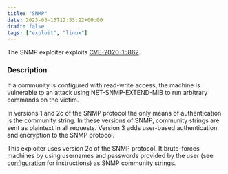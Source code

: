 ```yaml
---
title: "SNMP"
date: 2023-05-15T12:53:22+00:00
draft: false
tags: ["exploit", "linux"]
---
```


The SNMP exploiter exploits [CVE-2020-15862](https://cve.mitre.org/cgi-bin/cvename.cgi?name=CVE-2020-15862).


### Description

If a community is configured with read-write access, the machine is vulnerable to an attack using NET-SNMP-EXTEND-MIB to run arbitrary commands on the victim.

In versions 1 and 2c of the SNMP protocol the only means of authentication is the community string. In these versions of SNMP, community strings are sent as plaintext in all requests. Version 3 adds user-based authentication and encryption to the SNMP protocol.

This exploiter uses version 2c of the SNMP protocol. It brute-forces machines by using usernames and passwords provided by the user (see [configuration](/usage/configuration) for instructions) as SNMP community strings.

